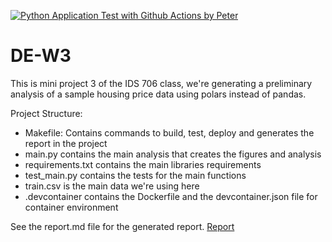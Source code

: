 [![Python Application Test with Github Actions by Peter](https://github.com/cpyang123/DE-W3/actions/workflows/test.yml/badge.svg?branch=main)](https://github.com/cpyang123/DE-W3/actions/workflows/test.yml)



# DE-W3
This is mini project 3 of the IDS 706 class, we're generating a preliminary analysis of a sample housing price data using polars instead of pandas.

Project Structure:
- Makefile: Contains commands to build, test, deploy and generates the report in the project
- main.py contains the main analysis that creates the figures and analysis
- requirements.txt contains the main libraries requirements
- test_main.py contains the tests for the main functions
- train.csv is the main data we're using here
- .devcontainer contains the Dockerfile and the devcontainer.json file for container environment

See the report.md file for the generated report. [Report](./report.md)

